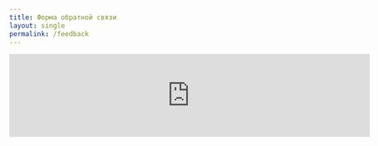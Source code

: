 ```yaml
---
title: Форма обратной связи
layout: single
permalink: /feedback
---
```

<script src="https://yastatic.net/s3/frontend/forms/_/embed.js"></script>
<iframe src="https://forms.yandex.ru/u/6568bec63e9d083f75d8f8eb/?iframe=1" frameborder="0" name="ya-form-6568bec63e9d083f75d8f8eb" width="650"></iframe>

